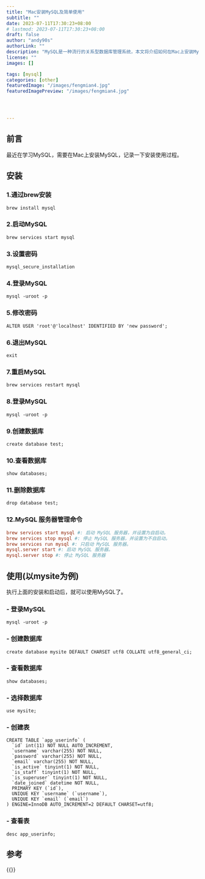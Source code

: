 ```yaml
---
title: "Mac安装MySQL及简单使用"
subtitle: ""
date: 2023-07-11T17:30:23+08:00
# lastmod: 2023-07-11T17:30:23+08:00
draft: false
author: "andy90s"
authorLink: ""
description: "MySQL是一种流行的关系型数据库管理系统，本文将介绍如何在Mac上安装MySQL并创建数据库和表格。"
license: ""
images: []

tags: [mysql]
categories: [other]
featuredImage: "/images/fengmian4.jpg"
featuredImagePreview: "/images/fengmian4.jpg"




---
```

<!--more-->

## 前言
最近在学习MySQL，需要在Mac上安装MySQL，记录一下安装使用过程。

## 安装
### 1.通过brew安装
```shell
brew install mysql
```
### 2.启动MySQL
```shell
brew services start mysql
```
### 3.设置密码
```shell
mysql_secure_installation
```
### 4.登录MySQL
```shell
mysql -uroot -p
```
### 5.修改密码
```shell
ALTER USER 'root'@'localhost' IDENTIFIED BY 'new password';
```
### 6.退出MySQL
```shell
exit
```
### 7.重启MySQL
```shell
brew services restart mysql
```
### 8.登录MySQL
```shell
mysql -uroot -p
```
### 9.创建数据库
```shell
create database test;
```
### 10.查看数据库
```shell
show databases;
```
### 11.删除数据库
```shell
drop database test;
```
### 12.MySQL 服务器管理命令
```toml
brew services start mysql #: 启动 MySQL 服务器，并设置为自启动。
brew services stop mysql #: 停止 MySQL 服务器，并设置为不自启动。
brew services run mysql #: 只启动 MySQL 服务器。
mysql.server start #: 启动 MySQL 服务器。
mysql.server stop #: 停止 MySQL 服务器
```

## 使用(以mysite为例)

执行上面的安装和启动后，就可以使用MySQL了。
### - 登录MySQL
```shell
mysql -uroot -p
```
### - 创建数据库
```shell
create database mysite DEFAULT CHARSET utf8 COLLATE utf8_general_ci;
```
### - 查看数据库
```shell
show databases;
```
### - 选择数据库
```shell
use mysite;
```

### - 创建表
```shell
CREATE TABLE `app_userinfo` (
  `id` int(11) NOT NULL AUTO_INCREMENT,
  `username` varchar(255) NOT NULL,
  `password` varchar(255) NOT NULL,
  `email` varchar(255) NOT NULL,
  `is_active` tinyint(1) NOT NULL,
  `is_staff` tinyint(1) NOT NULL,
  `is_superuser` tinyint(1) NOT NULL,
  `date_joined` datetime NOT NULL,
  PRIMARY KEY (`id`),
  UNIQUE KEY `username` (`username`),
  UNIQUE KEY `email` (`email`)
) ENGINE=InnoDB AUTO_INCREMENT=2 DEFAULT CHARSET=utf8;
```
### - 查看表
```shell
desc app_userinfo;
```

## 参考
{{<link href="https://www.sjkjc.com/mysql/install-on-macos/" content="【Mac安装MySQL】">}}